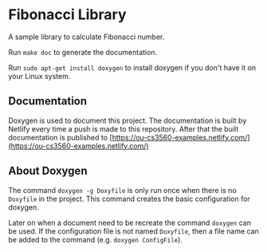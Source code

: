 # Fibonacci Library

A sample library to calculate Fibonacci number.

Run `make doc` to generate the documentation.

Run `sudo apt-get install doxygen` to install doxygen if you don't have it on your Linux system.

## Documentation

Doxygen is used to document this project. The documentation is built by Netlify every time a push is made to this repository.
After that the built documentation is published to [https://ou-cs3560-examples.netlify.com/](https://ou-cs3560-examples.netlify.com/)


## About Doxygen

The command `doxygen -g Doxyfile` is only run once when there is no `Doxyfile` in the project. This command
creates the basic configuration for doxygen.

Later on when a document need to be recreate the command `doxygen` can be used. If the configuration file is
not named `Doxyfile`, then a file name can be added to the command (e.g. `doxygen ConfigFile`).
